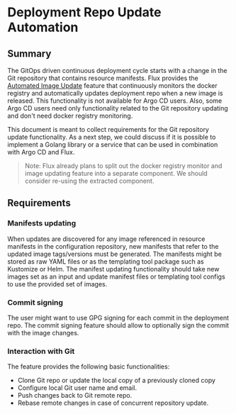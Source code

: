 # Deployment Repo Update Automation

## Summary

The GitOps driven continuous deployment cycle starts with a change in the Git repository that contains resource manifests. Flux provides the
[Automated Image Update](https://docs.fluxcd.io/en/latest/references/automated-image-update.html) feature that continuously monitors the docker registry and automatically
updates deployment repo when a new image is released. This functionality is not available for Argo CD users. Also, some Argo CD users need only functionality related to the
Git repository updating and don't need docker registry monitoring.

This document is meant to collect requirements for the Git repository update functionality. As a next step, we could discuss if it is possible to implement a Golang library or
a service that can be used in combination with Argo CD and Flux.

> Note: Flux already plans to split out the docker registry monitor and image updating feature into a separate component. We should consider re-using the extracted component.

## Requirements

### Manifests updating

When updates are discovered for any image referenced in resource manifests in the configuration repository, new manifests that refer to the updated image tags/versions must be generated.
The manifests might be stored as raw YAML files or as the templating tool package such as Kustomize or Helm. The manifest updating functionality should take new images
set as an input and update manifest files or templating tool configs to use the provided set of images.

### Commit signing

The user might want to use GPG signing for each commit in the deployment repo. The commit signing feature should allow to optionally
sign the commit with the image changes.

### Interaction with Git

The feature provides the following basic functionalities:
* Clone Git repo or update the local copy of a previously cloned copy
* Configure local Git user name and email.
* Push changes back to Git remote repo.
* Rebase remote changes in case of concurrent repository update.
